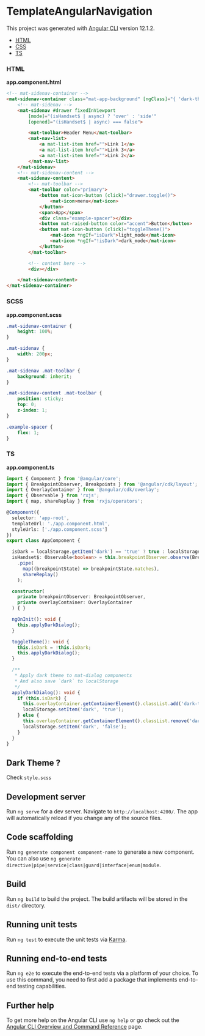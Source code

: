 # TemplateAngularNavigation

This project was generated with [Angular CLI](https://github.com/angular/angular-cli) version 12.1.2.

- [HTML](#html)
- [CSS](#css)
- [TS](#ts)

### HTML

**app.component.html**

```html
<!-- mat-sidenav-container -->
<mat-sidenav-container class="mat-app-background" [ngClass]="{ 'dark-theme': isDark }">
    <!-- mat-sidenav -->
    <mat-sidenav #drawer fixedInViewport 
        [mode]="(isHandset$ | async) ? 'over' : 'side'" 
        [opened]="(isHandset$ | async) === false">

        <mat-toolbar>Header Menu</mat-toolbar>
        <mat-nav-list>
            <a mat-list-item href="">Link 1</a>
            <a mat-list-item href="">Link 3</a>
            <a mat-list-item href="">Link 2</a>
        </mat-nav-list>
    </mat-sidenav>
    <!-- mat-sidenav-content -->
    <mat-sidenav-content>
        <!-- mat-toolbar -->
        <mat-toolbar color="primary">
            <button mat-icon-button (click)="drawer.toggle()">
                <mat-icon>menu</mat-icon>
            </button>
            <span>App</span>
            <div class="example-spacer"></div>
            <button mat-raised-button color="accent">Button</button>
            <button mat-icon-button (click)="toggleTheme()">
                <mat-icon *ngIf="isDark">light_mode</mat-icon>
                <mat-icon *ngIf="!isDark">dark_mode</mat-icon>
            </button>
        </mat-toolbar>

        <!-- content here -->
        <div></div>

    </mat-sidenav-content>
</mat-sidenav-container>

```

### SCSS

**app.component.scss**

```scss
.mat-sidenav-container {
    height: 100%;
}

.mat-sidenav {
    width: 200px;
}

.mat-sidenav .mat-toolbar {
    background: inherit;
}

.mat-sidenav-content .mat-toolbar {
    position: sticky;
    top: 0;
    z-index: 1;
}

.example-spacer {
    flex: 1;
}
```

### TS

**app.component.ts**

```typescript
import { Component } from '@angular/core';
import { BreakpointObserver, Breakpoints } from '@angular/cdk/layout';
import { OverlayContainer } from '@angular/cdk/overlay';
import { Observable } from 'rxjs';
import { map, shareReplay } from 'rxjs/operators';

@Component({
  selector: 'app-root',
  templateUrl: './app.component.html',
  styleUrls: ['./app.component.scss']
})
export class AppComponent {

  isDark = localStorage.getItem('dark') == 'true' ? true : localStorage.getItem('dark') == 'false' ? false : false;
  isHandset$: Observable<boolean> = this.breakpointObserver.observe(Breakpoints.Handset)
    .pipe(
      map((breakpointState) => breakpointState.matches),
      shareReplay()
    );

  constructor(
    private breakpointObserver: BreakpointObserver,
    private overlayContainer: OverlayContainer
  ) { }

  ngOnInit(): void {
    this.applyDarkDialog();
  }

  toggleTheme(): void {
    this.isDark = !this.isDark;
    this.applyDarkDialog();
  }

  /**
   * Apply dark theme to mat-dialog components
   * And also save `dark` to localStorage
   */
  applyDarkDialog(): void {
    if (this.isDark) {
      this.overlayContainer.getContainerElement().classList.add('dark-theme');
      localStorage.setItem('dark', 'true');
    } else {
      this.overlayContainer.getContainerElement().classList.remove('dark-theme');
      localStorage.setItem('dark', 'false');
    }
  }
}

```

## Dark Theme ?
Check `style.scss`

## Development server

Run `ng serve` for a dev server. Navigate to `http://localhost:4200/`. The app will automatically reload if you change any of the source files.

## Code scaffolding

Run `ng generate component component-name` to generate a new component. You can also use `ng generate directive|pipe|service|class|guard|interface|enum|module`.

## Build

Run `ng build` to build the project. The build artifacts will be stored in the `dist/` directory.

## Running unit tests

Run `ng test` to execute the unit tests via [Karma](https://karma-runner.github.io).

## Running end-to-end tests

Run `ng e2e` to execute the end-to-end tests via a platform of your choice. To use this command, you need to first add a package that implements end-to-end testing capabilities.

## Further help

To get more help on the Angular CLI use `ng help` or go check out the [Angular CLI Overview and Command Reference](https://angular.io/cli) page.
